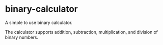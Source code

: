 binary-calculator
=================

A simple to use binary calculator.

The calculator supports addition, subtraction, multiplication, and division of binary numbers. 
